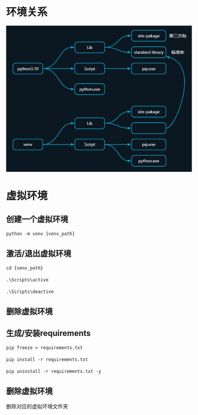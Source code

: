 # 环境关系

![](../../images/01-python-env.png)

# 虚拟环境
## 创建一个虚拟环境 

```shell
python -m venv {venv_path}
```

## 激活/退出虚拟环境

```shell
cd {venv_path}

.\Scripts\active

.\Scripts\deactive
```

## 删除虚拟环境

## 生成/安装requirements

```shell
pip freeze > requirements.txt

pip install -r requirements.txt

pip uninstall -r requirements.txt -y
```


## 删除虚拟环境

删除对应的虚拟环境文件夹



